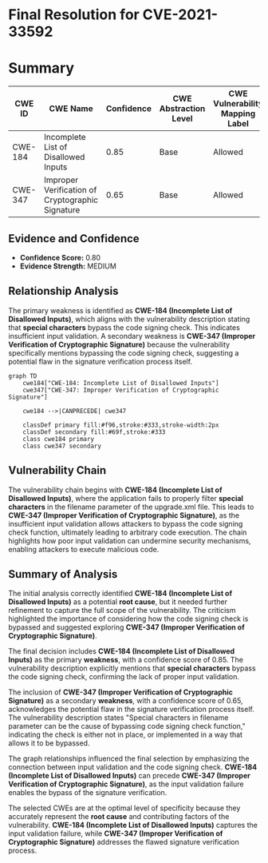 # Final Resolution for CVE-2021-33592

# Summary
| CWE ID | CWE Name | Confidence | CWE Abstraction Level | CWE Vulnerability Mapping Label | CWE-Vulnerability Mapping Notes |
|---|---|---|---|---|---|
| CWE-184 | Incomplete List of Disallowed Inputs | 0.85 | Base | Allowed | Primary CWE |
| CWE-347 | Improper Verification of Cryptographic Signature | 0.65 | Base | Allowed | Secondary Candidate |

## Evidence and Confidence

*   **Confidence Score:** 0.80
*   **Evidence Strength:** MEDIUM

## Relationship Analysis
The primary weakness is identified as **CWE-184 (Incomplete List of Disallowed Inputs)**, which aligns with the vulnerability description stating that **special characters** bypass the code signing check. This indicates insufficient input validation. A secondary weakness is **CWE-347 (Improper Verification of Cryptographic Signature)** because the vulnerability specifically mentions bypassing the code signing check, suggesting a potential flaw in the signature verification process itself.

```mermaid
graph TD
    cwe184["CWE-184: Incomplete List of Disallowed Inputs"]
    cwe347["CWE-347: Improper Verification of Cryptographic Signature"]

    cwe184 -->|CANPRECEDE| cwe347

    classDef primary fill:#f96,stroke:#333,stroke-width:2px
    classDef secondary fill:#69f,stroke:#333
    class cwe184 primary
    class cwe347 secondary
```

## Vulnerability Chain
The vulnerability chain begins with **CWE-184 (Incomplete List of Disallowed Inputs)**, where the application fails to properly filter **special characters** in the filename parameter of the upgrade.xml file. This leads to **CWE-347 (Improper Verification of Cryptographic Signature)**, as the insufficient input validation allows attackers to bypass the code signing check function, ultimately leading to arbitrary code execution. The chain highlights how poor input validation can undermine security mechanisms, enabling attackers to execute malicious code.

## Summary of Analysis
The initial analysis correctly identified **CWE-184 (Incomplete List of Disallowed Inputs)** as a potential **root cause**, but it needed further refinement to capture the full scope of the vulnerability. The criticism highlighted the importance of considering how the code signing check is bypassed and suggested exploring **CWE-347 (Improper Verification of Cryptographic Signature)**.

The final decision includes **CWE-184 (Incomplete List of Disallowed Inputs)** as the primary **weakness**, with a confidence score of 0.85. The vulnerability description explicitly mentions that **special characters** bypass the code signing check, confirming the lack of proper input validation.

The inclusion of **CWE-347 (Improper Verification of Cryptographic Signature)** as a secondary **weakness**, with a confidence score of 0.65, acknowledges the potential flaw in the signature verification process itself. The vulnerability description states "Special characters in filename parameter can be the cause of bypassing code signing check function," indicating the check is either not in place, or implemented in a way that allows it to be bypassed.

The graph relationships influenced the final selection by emphasizing the connection between input validation and the code signing check. **CWE-184 (Incomplete List of Disallowed Inputs)** can precede **CWE-347 (Improper Verification of Cryptographic Signature)**, as the input validation failure enables the bypass of the signature verification.

The selected CWEs are at the optimal level of specificity because they accurately represent the **root cause** and contributing factors of the vulnerability. **CWE-184 (Incomplete List of Disallowed Inputs)** captures the input validation failure, while **CWE-347 (Improper Verification of Cryptographic Signature)** addresses the flawed signature verification process.